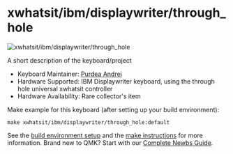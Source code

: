 # xwhatsit/ibm/displaywriter/through_hole

![xwhatsit/ibm/displaywriter/through_hole](https://deskthority.net/wiki/images/0/02/Displaywriter92.jpg)

A short description of the keyboard/project

* Keyboard Maintainer: [Purdea Andrei](https://github.com/purdeaandrei)
* Hardware Supported: IBM Displaywriter keyboard, using the through hole universal xwhatsit controller
* Hardware Availability: Rare collector's item

Make example for this keyboard (after setting up your build environment):

    make xwhatsit/ibm/displaywriter/through_hole:default

See the [build environment setup](https://docs.qmk.fm/#/getting_started_build_tools) and the [make instructions](https://docs.qmk.fm/#/getting_started_make_guide) for more information. Brand new to QMK? Start with our [Complete Newbs Guide](https://docs.qmk.fm/#/newbs).
